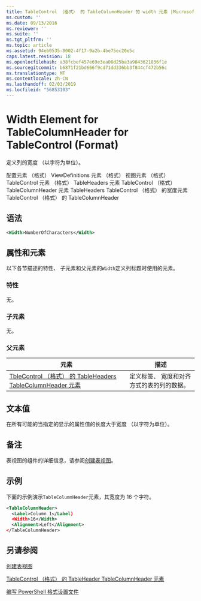 ```yaml
---
title: TableControl （格式） 的 TableColumnHeader 的 width 元素 |Microsoft Docs
ms.custom: ''
ms.date: 09/13/2016
ms.reviewer: ''
ms.suite: ''
ms.tgt_pltfrm: ''
ms.topic: article
ms.assetid: 94eb0535-8002-4f17-9a2b-4be75ec20e5c
caps.latest.revision: 18
ms.openlocfilehash: a38fcbef457e69e3ea08d25ba3a9843621036f1e
ms.sourcegitcommit: b6871f21bd666f9cd71dd336bb3f844cf472b56c
ms.translationtype: MT
ms.contentlocale: zh-CN
ms.lasthandoff: 02/03/2019
ms.locfileid: "56853103"
---
```

# <a name="width-element-for-tablecolumnheader-for-tablecontrol-format"></a>Width Element for TableColumnHeader for TableControl (Format)

定义列的宽度 （以字符为单位）。

配置元素 （格式） ViewDefinitions 元素 （格式） 视图元素 （格式） TableControl 元素 （格式） TableHeaders 元素 TableControl （格式） TableColumnHeader 元素 TableHeaders TableControl （格式） 的宽度元素TableControl （格式） 的 TableColumnHeader

## <a name="syntax"></a>语法

```xml
<Width>NumberOfCharacters</Width>
```

## <a name="attributes-and-elements"></a>属性和元素

以下各节描述的特性、 子元素和父元素的`Width`定义列标题时使用的元素。

### <a name="attributes"></a>特性

无。

### <a name="child-elements"></a>子元素

无。

### <a name="parent-elements"></a>父元素

|元素|描述|
|-------------|-----------------|
|[TbleControl （格式） 的 TableHeaders TableColumnHeader 元素](./tablecolumnheader-element-format.md)|定义标签、 宽度和对齐方式的表的列的数据。|

## <a name="text-value"></a>文本值

在所有可能的当指定的显示的属性值的长度大于宽度 （以字符为单位）。

## <a name="remarks"></a>备注

表视图的组件的详细信息，请参阅[创建表视图](./creating-a-table-view.md)。

## <a name="example"></a>示例

下面的示例演示`TableColumnHeader`元素，其宽度为 16 个字符。

```xml
<TableColumnHeader>
  <Label>Column 1</Label)
  <Width>16</Width>
  <Alignment>Left</Alignment>
</TableColumnHeader>
```

## <a name="see-also"></a>另请参阅

[创建表视图](./creating-a-table-view.md)

[TableControl （格式） 的 TableHeader TableColumnHeader 元素](./tablecolumnheader-element-format.md)

[编写 PowerShell 格式设置文件](./writing-a-powershell-formatting-file.md)
